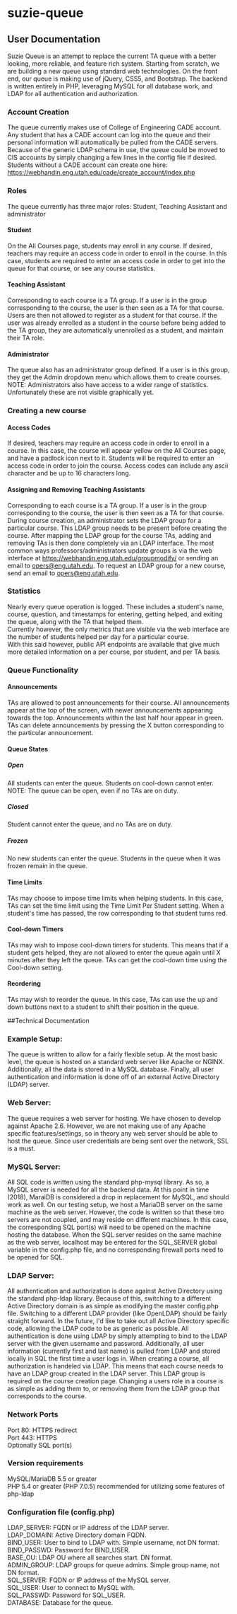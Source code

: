 # suzie-queue

## User Documentation
Suzie Queue is an attempt to replace the current TA queue with a better looking, more reliable, and feature rich system. Starting from scratch, we are building a new queue using standard web technologies. On the front end, our queue is making use of jQuery, CSS5, and Bootstrap. The backend is written entirely in PHP, leveraging MySQL for all database work, and LDAP for all authentication and authorization.

### Account Creation
The queue currently makes use of College of Engineering CADE account. Any student that has a CADE account can log into the queue and their personal information will automatically be pulled from the CADE servers. Because of the generic LDAP schema in use, the queue could be moved to CIS accounts by simply changing a few lines in the config file if desired. Students without a CADE account can create one here: https://webhandin.eng.utah.edu/cade/create_account/index.php

### Roles
The queue currently has three major roles: Student, Teaching Assistant and administrator
#### Student
On the All Courses page, students may enroll in any course. If desired, teachers may require an access code in order to enroll in the course. In this case, students are required to enter an access code in order to get into the queue for that course, or see any course statistics. 
#### Teaching Assistant
Corresponding to each course is a TA group. If a user is in the group corresponding to the course, the user is then seen as a TA for that course. Users are then not allowed to register as a student for that course. If the user was already enrolled as a student in the course before being added to the TA group, they are automatically unenrolled as a student, and maintain their TA role.
#### Administrator
The queue also has an administrator group defined. If a user is in this group, they get the Admin dropdown menu which allows them to create courses.  
NOTE: Administrators also have access to a wider range of statistics. Unfortunately these are not visible graphically yet.

### Creating a new course
#### Access Codes
If desired, teachers may require an access code in order to enroll in a course. In this case, the course will appear yellow on the All Courses page, and have a padlock icon next to it. Students will be required to enter an access code in order to join the course. Access codes can include any ascii character and be up to 16 characters long. 
#### Assigning and Removing Teaching Assistants
Corresponding to each course is a TA group. If a user is in the group corresponding to the course, the user is then seen as a TA for that course. During course creation, an administrator sets the LDAP group for a particular course. This LDAP group needs to be present before creating the course. After mapping the LDAP group for the course TAs, adding and removing TAs is then done completely via an LDAP interface. The most common ways professors/administrators update groups is via the web interface at https://webhandin.eng.utah.edu/groupmodify/ or sending an email to opers@eng.utah.edu. To request an LDAP group for a new course, send an email to opers@eng.utah.edu.

### Statistics
Nearly every queue operation is logged. These includes a student's name, course, question, and timestamps for entering, getting helped, and exiting the queue, along with the TA that helped them.  
Currently however, the only metrics that are visible via the web interface are the number of students helped per day for a particular course.  
With this said however, public API endpoints are available that give much more detailed information on a per course, per student, and per TA basis.

### Queue Functionality
#### Announcements
TAs are allowed to post announcements for their course. All announcements appear at the top of the screen, with newer announcements appearing towards the top. Announcements within the last half hour appear in green. TAs can delete announcements by pressing the X button corresponding to the particular announcement.
#### Queue States
##### Open
All students can enter the queue. Students on cool-down cannot enter.  
NOTE: The queue can be open, even if no TAs are on duty.
##### Closed
Student cannot enter the queue, and no TAs are on duty.
##### Frozen
No new students can enter the queue. Students in the queue when it was frozen remain in the queue.
#### Time Limits
TAs may choose to impose time limits when helping students. In this case, TAs can set the time limit using the Time Limit Per Student setting. When a student's time has passed, the row corresponding to that student turns red.  
#### Cool-down Timers
TAs may wish to impose cool-down timers for students. This means that if a student gets helped, they are not allowed to enter the queue again until X minutes after they left the queue. TAs can get the cool-down time using the Cool-down setting.
#### Reordering
TAs may wish to reorder the queue. In this case, TAs can use the up and down buttons next to a student to shift their position in the queue.

##Technical Documentation
### Example Setup:
The queue is written to allow for a fairly flexible setup. At the most basic level, the queue is hosted on a standard web server like Apache or NGINX. Additionally, all the data is stored in a MySQL database. Finally, all user authentication and information is done off of an external Active Directory (LDAP) server.

### Web Server:
The queue requires a web server for hosting. We have chosen to develop against Apache 2.6. However, we are not making use of any Apache specific features/settings, so in theory any web server should be able to host the queue. Since user credentials are being sent over the network, SSL is a must.

### MySQL Server:
All SQL code is written using the standard php-mysql library. As so, a MySQL server is needed for all the backend data. At this point in time (2018), MaraiDB is considered a drop in replacement for MySQL, and should work as well. On our testing setup, we host a MariaDB server on the same machine as the web server. However, the code is written so that these two servers are not coupled, and may reside on different machines. In this case, the corresponding SQL port(s) will need to be opened on the machine hosting the database. When the SQL server resides on the same machine as the web server, localhost may be entered for the SQL_SERVER global variable in the config.php file, and no corresponding firewall ports need to be opened for SQL.

### LDAP Server:
All authentication and authorization is done against Active Directory using the standard php-ldap library. Because of this, switching to a different Active Directory domain is as simple as modifying the master config.php file. Switching to a different LDAP provider (like OpenLDAP) should be fairly straight forward. In the future, I'd like to take out all Active Directory specific code, allowing the LDAP code to be as generic as possible. All authentication is done using LDAP by simply attempting to bind to the LDAP server with the given username and password. Additionally, all user information (currently first and last name) is pulled from LDAP and stored locally in SQL the first time a user logs in. When creating a course, all authorization is handeled via LDAP. This means that each course needs to have an LDAP group created in the LDAP server. This LDAP group is required on the course creation page. Changing a users role in a course is as simple as adding them to, or removing them from the LDAP group that corresponds to the course. 

### Network Ports
Port 80: HTTPS redirect  
Port 443: HTTPS  
Optionally SQL port(s)  

### Version requirements
MySQL/MariaDB 5.5 or greater   
PHP 5.4 or greater (PHP 7.0.5) recommended for utilizing some features of php-ldap

### Configuration file (config.php)
LDAP_SERVER: FQDN or IP address of the LDAP server.  
LDAP_DOMAIN: Active Directory domain FQDN.  
BIND_USER:   User to bind to LDAP with. Simple username, not DN format.  
BIND_PASSWD: Password for BIND_USER.  
BASE_OU:     LDAP OU where all searches start. DN format.  
ADMIN_GROUP: LDAP groups for queue admins. Simple group name, not DN format.  
SQL_SERVER:  FQDN or IP address of the MySQL server.  
SQL_USER:    User to connect to MySQL with.  
SQL_PASSWD:  Password for SQL_USER.  
DATABASE:    Database for the queue.  

